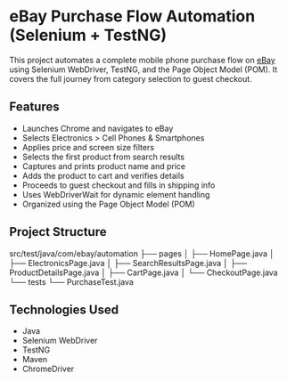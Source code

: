 # eBay Purchase Flow Automation (Selenium + TestNG)

This project automates a complete mobile phone purchase flow on [eBay](https://www.ebay.com) using Selenium WebDriver, TestNG, and the Page Object Model (POM). It covers the full journey from category selection to guest checkout.

## Features

- Launches Chrome and navigates to eBay
- Selects Electronics > Cell Phones & Smartphones
- Applies price and screen size filters
- Selects the first product from search results
- Captures and prints product name and price
- Adds the product to cart and verifies details
- Proceeds to guest checkout and fills in shipping info
- Uses WebDriverWait for dynamic element handling
- Organized using the Page Object Model (POM)

## Project Structure

src/test/java/com/ebay/automation
├── pages
│ ├── HomePage.java
│ ├── ElectronicsPage.java
│ ├── SearchResultsPage.java
│ ├── ProductDetailsPage.java
│ ├── CartPage.java
│ └── CheckoutPage.java
└── tests
└── PurchaseTest.java


## Technologies Used

- Java
- Selenium WebDriver
- TestNG
- Maven
- ChromeDriver

